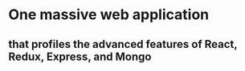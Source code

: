 # One massive web application
## that profiles the advanced features of React, Redux, Express, and Mongo